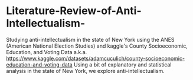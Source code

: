 # Literature-Review-of-Anti-Intellectualism-
Studying anti-intellectualism in the state of New York using the ANES (American National Election Studies) and kaggle's County Socioeconomic, Education, and Voting Data a.k.a.
https://www.kaggle.com/datasets/adamcuculich/county-socioeconomic-education-and-voting-data
Using a bit of explanatory and statistical analysis in the state of New York, we explore anti-intellectualism.

